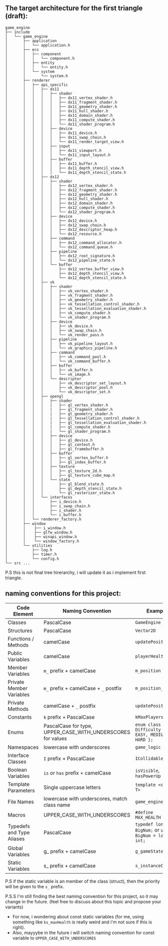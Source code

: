 ## The target architecture for the first triangle (draft):
```
game_engine
├── include
│   └── game_engine
│       ├── application
│       │   └── application.h
│       ├── ecs
│       │   ├── component
│       │   │   └── component.h
│       │   ├── entity
│       │   │   └── entity.h
│       │   └── system
│       │       └── system.h
│       ├── renderer
│       │   ├── api_specific
│       │   │   ├── dx11
│       │   │   │   ├── shader
│       │   │   │   │   ├── dx11_vertex_shader.h
│       │   │   │   │   ├── dx11_fragment_shader.h
│       │   │   │   │   ├── dx11_geometry_shader.h
│       │   │   │   │   ├── dx11_hull_shader.h
│       │   │   │   │   ├── dx11_domain_shader.h
│       │   │   │   │   ├── dx11_compute_shader.h
│       │   │   │   │   └── dx11_shader_program.h
│       │   │   │   ├── device
│       │   │   │   │   ├── dx11_device.h
│       │   │   │   │   ├── dx11_swap_chain.h
│       │   │   │   │   └── dx11_render_target_view.h
│       │   │   │   ├── input
│       │   │   │   │   ├── dx11_viewport.h
│       │   │   │   │   └── dx11_input_layout.h
│       │   │   │   ├── buffer
│       │   │   │   │   ├── dx11_buffer.h
│       │   │   │   │   ├── dx11_depth_stencil_view.h
│       │   │   │   │   └── dx11_depth_stencil_state.h
│       │   │   ├── dx12
│       │   │   │   ├── shader
│       │   │   │   │   ├── dx12_vertex_shader.h
│       │   │   │   │   ├── dx12_fragment_shader.h
│       │   │   │   │   ├── dx12_geometry_shader.h
│       │   │   │   │   ├── dx12_hull_shader.h
│       │   │   │   │   ├── dx12_domain_shader.h
│       │   │   │   │   ├── dx12_compute_shader.h
│       │   │   │   │   └── dx12_shader_program.h
│       │   │   │   ├── device
│       │   │   │   │   ├── dx12_device.h
│       │   │   │   │   ├── dx12_swap_chain.h
│       │   │   │   │   ├── dx12_descriptor_heap.h
│       │   │   │   │   └── dx12_resource.h
│       │   │   │   ├── command
│       │   │   │   │   ├── dx12_command_allocator.h
│       │   │   │   │   └── dx12_command_queue.h
│       │   │   │   ├── pipeline
│       │   │   │   │   ├── dx12_root_signature.h
│       │   │   │   │   └── dx12_pipeline_state.h
│       │   │   │   └── buffer
│       │   │   │       ├── dx12_vertex_buffer_view.h
│       │   │   │       ├── dx12_depth_stencil_view.h
│       │   │   │       └── dx12_depth_stencil_state.h
│       │   │   ├── vk
│       │   │   │   ├── shader
│       │   │   │   │   ├── vk_vertex_shader.h
│       │   │   │   │   ├── vk_fragment_shader.h
│       │   │   │   │   ├── vk_geometry_shader.h
│       │   │   │   │   ├── vk_tessellation_control_shader.h
│       │   │   │   │   ├── vk_tessellation_evaluation_shader.h
│       │   │   │   │   ├── vk_compute_shader.h
│       │   │   │   │   └── vk_shader_program.h
│       │   │   │   ├── device
│       │   │   │   │   ├── vk_device.h
│       │   │   │   │   ├── vk_swap_chain.h
│       │   │   │   │   └── vk_render_pass.h
│       │   │   │   ├── pipeline
│       │   │   │   │   ├── vk_pipeline_layout.h
│       │   │   │   │   └── vk_graphics_pipeline.h
│       │   │   │   ├── command
│       │   │   │   │   ├── vk_command_pool.h
│       │   │   │   │   └── vk_command_buffer.h
│       │   │   │   ├── buffer
│       │   │   │   │   ├── vk_buffer.h
│       │   │   │   │   └── vk_image.h
│       │   │   │   └── descriptor
│       │   │   │       ├── vk_descriptor_set_layout.h
│       │   │   │       ├── vk_descriptor_pool.h
│       │   │   │       └── vk_descriptor_set.h
│       │   │   ├── opengl
│       │   │   │   ├── shader
│       │   │   │	|	├── gl_vertex_shader.h
│       │   │   │	|	├── gl_fragment_shader.h
│       │   │   │	|	├── gl_geometry_shader.h
│       │   │   │	|	├── gl_tessellation_control_shader.h
│       │   │   │	|	├── gl_tessellation_evaluation_shader.h
│       │   │   │	|	├── gl_compute_shader.h
│       │   │   │	|	└── gl_shader_program.h
│       │   │   │   ├── device
│       │   │   │   │   ├── gl_device.h
│       │   │   │   │   ├── gl_context.h
│       │   │   │   │   ├── gl_framebuffer.h
│       │   │   │   ├── buffer
│       │   │   │   │   ├── gl_vertex_buffer.h
│       │   │   │   │   ├── gl_index_buffer.h
│       │   │   │   ├── texture
│       │   │   │   │   ├── gl_texture_2d.h
│       │   │   │   │   ├── gl_texture_cube_map.h
│       │   │   │   └── state
│       │   │   │		├── gl_blend_state.h
│       │   │   │		├── gl_depth_stencil_state.h
│       │   │   │		└── gl_rasterizer_state.h
│       │   │   └── interfaces
│       │   │       ├── i_device.h
│	    │   │       ├── i_swap_chain.h
│	    │   │       ├── i_shader.h
│	    │   │       └── i_buffer.h
│       │   └── renderer_factory.h
│       ├── window
│       │    ├── i_window.h
│       │    ├── glfw_window.h
│       │    ├── winapi_window.h
│       │    └── window_factory.h
│       └── utilities
│           ├── log.h
│           ├── timer.h
│           └── config.h
└── src ...

```

P.S this is not final tree hirerarchy, i will update it as i implement first triangle.

## naming conventions for this project:

| Code Element | Naming Convention | Example |
| --- | --- | --- |
| Classes | PascalCase | `GameEngine` |
| Structures | PascalCase | `Vector2D` |
| Functions / Methods | camelCase | `updatePosition()` |
| Public Variables | camelCase | `playerHealth` |
| Member Variables | `m_` prefix + camelCase | `m_position` |
| Private Member Variables | `m_` prefix + camelCase + `_` postfix | `m_position_` | 
| Private Methods | camelCase + `_` postfix | `updatePosition_()` | 
| Constants | `k` prefix + PascalCase | `kMaxPlayers` | - i've seen it in Google's C++ style guide
| Enums | PascalCase for type, UPPER_CASE_WITH_UNDERSCORES for values | `enum class Difficulty { EASY, MEDIUM, HARD };` |
| Namespaces | lowercase with underscores | `game_logic` |
| Interface Classes | `I` prefix + PascalCase | `ICollidable` |
| Boolean Variables | `is` or `has` prefix + camelCase | `isVisible`, `hasPowerUp` |
| Template Parameters | Single uppercase letters | `template <class T>` |
| File Names | lowercase with underscores, match class name | `game_engine.h` |
| Macros | UPPER_CASE_WITH_UNDERSCORES | `#define MAX_HEALTH 100` |
| Typedefs and Type Aliases | PascalCase | `typedef long int BigNum;` or `using BigNum = long int;` |
| Global Variables | g_ prefix + camelCase | `g_gameState` |
| Static Variables | s_ prefix + camelCase | `s_instanceCount` |

P.S if the static variable is an member of the class (struct), then the priority will be given to the `s_` prefix.

P.S.S I'm still finding the best naming convention for this project, so it may change in the future. (feel free to discuss about this topic and propose your variants)
- For now, i wondering about const static variables (for me, using something like `ks_maxHealth` is really weird and i'm not sure if this is right).
- Also, mayyybe in the future i will switch naming convention for const variable to `UPPER_CASE_WITH_UNDERSCORES`